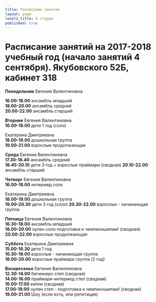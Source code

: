 ```yaml
---
title: Расписание занятий
layout: page
level2_title: О студии
published: true
---
```











# Расписание занятий на 2017-2018 учебный год (начало занятий 4 сентября). Якубовского 52Б, кабинет 318

**Понедельник** Евгения Валентиновна 
     
**16.00-18.00** ансамбль младший   
**18.00-20.00** ансамбль средний  
**20.00-22.00** ансамбль старший  

**Вторник** Евгения Валентиновна  
**16.00-18.00** дети 1 год (соло)  

Екатерина Дмитриевна  
**18.00-19.00** дошкольная группа  
**19.00-21.00** взрослые продолжающая

**Среда** Евгения Валентиновна  
**17.30-18.40** ансамбль средний   
**18.45-20.10** дети 3 год + взрослые праймари (сводная)
**20.10-22.00** ансамбль старший  

**Четверг** Евгения Валентиновна   
**16.00-18.00** интермед соло  

Екатерина Дмитриевна    
**18.00-19.00** дошкольная группа       
**19.00-20.30** дети 3 год (соло)
**20.30-22.00** взрослые - начинающая группа       

**Пятница** Евгения Валентиновна   
**16.30-18.00** ансамбль младший        
**18.00-20.00** оупен соло подготовка к чемпионшипам! (сводная)     
**20.00-22.00** взрослые продолжающая  

**Суббота** Екатерина Дмитриевна  
**15.00-16.30** дети 1 год  
**16.30-18.00** взрослые - начинающая группа     
**18.00-20.00** взрослые праймари группа (2 год)

**Воскресенье** Евгения Валентиновна   
**12.30-14.00** бегиннерс степ (сводная)  
**14.00-16.00** праймари-интермед степ (сводная)  
**16.00-17.00** кейли (сводная)  
**17.00-19.00** оупен степ - подготовка к чемпионшипам! (сводная)  
**19.00-21.00** Шоу (если есть, или репетиция)
